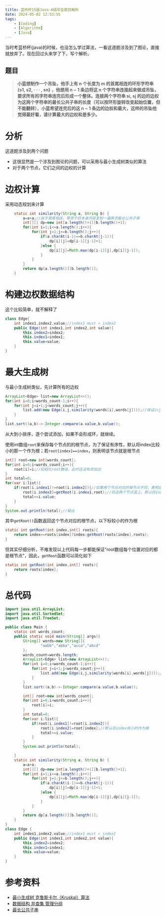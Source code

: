 ```yaml
---
title: 蓝桥杯15届Java-A组吊坠题目解析
date: 2024-05-02 12:53:55
tags: 
    - [Coding]
    - [Algorithm]
    - [Java]
---
```


当时考蓝桥杯(java)的时候，也没怎么学过算法，一看这道题涉及到了图论，直接就放弃了。现在回过头来学了下，写个解析。
<!--more-->

## 题目
> **小蓝想制作一个吊坠，他手上有 n 个长度为 m 的首尾相连的环形字符串{s1, s2, · · · , sn} ，他想用 n − 1 条边将这 n 个字符串连接起来做成吊坠，要求所有的字符串连完后形成一个整体。连接两个字符串 si, sj 的边的边权为这两个字符串的最长公共子串的长度（可以按环形旋转改变起始位置，但不能翻转），小蓝希望连完后的这 n − 1 条边的边权和最大，这样的吊坠他觉得最好看，请计算最大的边权和是多少。**
# 分析
这道题涉及到两个问题
- 这很显然是一个涉及到图论的问题，可以采用与最小生成树类似的算法
- 对于两个节点，它们之间的边权的计算

# 边权计算
采用动态规划来计算
```java
    static int similarity(String a, String b) {
        a=a+a;//由于首尾相连，等效于将本身内容复制一遍再求最长公共子串
        int[][] dp=new int[a.length()+1][b.length()+1];
        for(int i=1;i<=a.length();i++){
            for(int j=1;j<=b.length();j++){
                if(a.charAt(i-1)==b.charAt(j-1)){
                    dp[i][j]=dp[i-1][j-1]+1;
                }else {
                    dp[i][j]=Math.max(dp[i-1][j],dp[i][j-1]);
                }
            }
        }
        return dp[a.length()][b.length()];
    }
```
# 构建边权数据结构
这个比较简单，就不解释了
```java
class Edge{
    int index1,index2,value;//index1 must < index2
    public Edge(int index1,int index2,int value){
        this.index2=index2;
        this.index1=index1;
        this.value=value;
    }
}

```

# 最大生成树
与最小生成树类似，先计算所有的边权
```java
ArrayList<Edge> list=new ArrayList<>();
for(int i=0;i<words_count-1;i++){
    for(int j=i+1;j<words_count;j++){
        list.add(new Edge(i,j,similarity(words[i],words[j])));//保证i<j
    }
}
list.sort((a,b)->-Integer.compare(a.value,b.value));
```
从大到小排序，逐个尝试添加，如果不会形成环，就继续。

使用int数组`root`来保存每个节点的的根节点，为了保证有序性，默认将index比较小的那一个作为根；若`root[index]==index`，则表明该节点就是根节点
```java
int[] root=new int[words_count];
for(int i=0;i<words_count;i++){
    root[i]=i;//初始化root数组，此时还没有添加边
}
int total=0;
for(var i:list){
    if(root[i.index1]!=root[i.index2]){//如果两个节点对应的根节点不同，表明连接这两个节点不会形成环
        root[i.index2]=getRoot(i.index1,root);//将这两个节点连上，默认将index较小的作为根,并且保证每个位置都是对应的根节点
        total+=i.value;
    }
}
System.out.println(total);//输出
```
其中`getRoot()`函数返回这个节点对应的根节点，以下标较小的作为根
```java
static int getRoot(int index,int[] roots){
    return index==roots[index]?index:getRoot(roots[index],roots);
}
```
但其实仔细分析，不难发现以上代码每一步都能保证“root数组每个位置对应的都是根节点”，因此，`getRoot`函数可以简化如下
```java
static int getRoot(int index,int[] roots){
    return roots[index];
}
```


# 总代码
```java
import java.util.ArrayList;
import java.util.SortedSet;
import java.util.TreeSet;

public class Main {
    static int words_count;
    public static void main(String[] args){
        String[] words=new String[]{
                "aabb","abba","acca","abcd"
        };
        words_count=words.length;
        ArrayList<Edge> list=new ArrayList<>();
        for(int i=0;i<words_count-1;i++){
            for(int j=i+1;j<words_count;j++){
                list.add(new Edge(i,j,similarity(words[i],words[j])));//保证i<j
            }
        }
        list.sort((a,b)->-Integer.compare(a.value,b.value));

        int[] root=new int[words_count];
        for(int i=0;i<words_count;i++){
            root[i]=i;
        }
        int total=0;
        for(var i:list){
            if(root[i.index1]!=root[i.index2]){
                root[i.index2]=root[index];//默认将index较小的作为根
                total+=i.value;
            }
        }
        System.out.println(total);

    }
    static int similarity(String a, String b) {
        a=a+a;
        int[][] dp=new int[a.length()+1][b.length()+1];
        for(int i=1;i<=a.length();i++){
            for(int j=1;j<=b.length();j++){
                if(a.charAt(i-1)==b.charAt(j-1)){
                    dp[i][j]=dp[i-1][j-1]+1;
                }else {
                    dp[i][j]=Math.max(dp[i-1][j],dp[i][j-1]);
                }
            }
        }
        return dp[a.length()][b.length()];
    }
}
class Edge {
    int index1,index2,value;//index1 must < index2
    public Edge(int index1,int index2,int value){
        this.index2=index2;
        this.index1=index1;
        this.value=value;
    }
}

```



# 参考资料
- [最小生成树 克鲁斯卡尔（Kruskal）算法](https://zhuanlan.zhihu.com/p/337447019)
- [数据结构 并查集 管理分组](https://zhuanlan.zhihu.com/p/337189700)
- [最长公共子串](https://zhuanlan.zhihu.com/p/68409952)